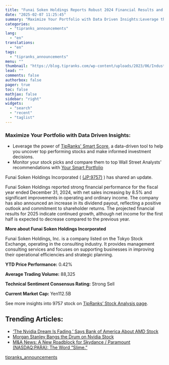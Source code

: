 ```yaml
---
title: "Funai Soken Holdings Reports Robust 2024 Financial Results and Positive Outlook for 2025"
date: "2025-02-07 11:25:45"
summary: "Maximize Your Portfolio with Data Driven Insights:Leverage the power of TipRanks' Smart Score, a data-driven tool to help you uncover top performing stocks and make informed investment decisions. Monitor your stock picks and compare them to top Wall Street Analysts' recommendations with Your Smart PortfolioFunai Soken Holdings Incorporated ( (JP:9757)..."
categories:
  - "tipranks_announcements"
lang:
  - "en"
translations:
  - "en"
tags:
  - "tipranks_announcements"
menu: ""
thumbnail: "https://blog.tipranks.com/wp-content/uploads/2023/06/Industrials-3-750x406.jpg"
lead: ""
comments: false
authorbox: false
pager: true
toc: false
mathjax: false
sidebar: "right"
widgets:
  - "search"
  - "recent"
  - "taglist"
---
```


### Maximize Your Portfolio with Data Driven Insights:

* Leverage the power of [TipRanks' Smart Score](https://www.tipranks.com/screener/top-smart-score-stocks), a data-driven tool to help you uncover top performing stocks and make informed investment decisions.
* Monitor your stock picks and compare them to top Wall Street Analysts' recommendations with  [Your Smart Portfolio](https://www.tipranks.com/smart-portfolio/holdings)

Funai Soken Holdings Incorporated ( [(JP:9757)](https://www.tipranks.com/stocks/jp:9757) ) has shared an update.

Funai Soken Holdings reported strong financial performance for the fiscal year ended December 31, 2024, with net sales increasing by 8.5% and significant improvements in operating and ordinary income. The company has also announced an increase in its dividend payout, reflecting a positive outlook and commitment to shareholder returns. The projected financial results for 2025 indicate continued growth, although net income for the first half is expected to decrease compared to the previous year.

**More about Funai Soken Holdings Incorporated**

Funai Soken Holdings, Inc. is a company listed on the Tokyo Stock Exchange, operating in the consulting industry. It provides management consulting services and focuses on supporting businesses in improving their operational efficiencies and strategic planning.

**YTD Price Performance:** 0.42%

**Average Trading Volume:** 88,325

**Technical Sentiment Consensus Rating:** Strong Sell

**Current Market Cap:** Yen112.5B

See more insights into 9757 stock on [TipRanks’ Stock Analysis page](https://www.tipranks.com/stocks/jp:9757/stock-analysis).

Trending Articles:
------------------

* [‘The Nvidia Dream Is Fading,’ Says Bank of America About AMD Stock](https://www.tipranks.com/news/the-nvidia-dream-is-fading-says-bank-of-america-about-amd-stock)
* [Morgan Stanley Bangs the Drum on Nvidia Stock](https://www.tipranks.com/news/morgan-stanley-bangs-the-drum-on-nvidia-stock)
* [M&A News: A New Roadblock for Skydance / Paramount (NASDAQ:PARA): The Word “Slime.”](https://www.tipranks.com/news/ma-news-a-new-roadblock-for-skydance-paramount-nasdaqpara-the-word-slime)

[tipranks_announcements](https://www.tipranks.com/news/company-announcements/funai-soken-holdings-reports-robust-2024-financial-results-and-positive-outlook-for-2025)
